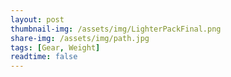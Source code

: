 ```yaml
---
layout: post
thumbnail-img: /assets/img/LighterPackFinal.png
share-img: /assets/img/path.jpg
tags: [Gear, Weight]
readtime: false
---
```


<script src="https://lighterpack.com/e/1jm6ok"></script><div id="1jm6ok"></div>
